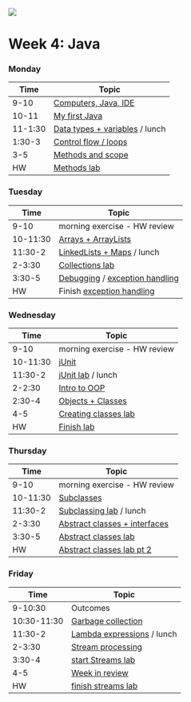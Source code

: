 ![](https://ga-dash.s3.amazonaws.com/production/assets/logo-9f88ae6c9c3871690e33280fcf557f33.png)

# Week 4: Java

### Monday

Time   |         Topic 
---    | --------------------- 
9-10   | [Computers, Java, IDE ](https://git.generalassemb.ly/sureshmelvinsigera/AMEX/tree/master/Week4/Lessons/1-Monday/1-Computers-and-Java-Lesson) 
10-11  | [My first Java](https://git.generalassemb.ly/sureshmelvinsigera/AMEX/tree/master/Week4/Lessons/1-Monday/2-My-First-Java-Lesson)
11-1:30 | [Data types + variables](https://git.generalassemb.ly/sureshmelvinsigera/AMEX/tree/master/Week4/Lessons/1-Monday/3-Data-Types-and-Variables-Lesson) / lunch
1:30-3 | [Control flow / loops](https://git.generalassemb.ly/sureshmelvinsigera/AMEX/tree/master/Week4/Lessons/1-Monday/4-Control-Flow-and-Loops-Lesson)
3-5    | [Methods and scope](https://git.generalassemb.ly/sureshmelvinsigera/AMEX/tree/master/Week4/Lessons/1-Monday/5-Methods-and-Scope-Lesson)
HW     | [Methods lab](https://git.generalassemb.ly/GA-Cognizant/foundational-java/tree/master/java-basics/methods-lab)

### Tuesday

Time     |         Topic 
---      | ----------------------
9-10     | morning exercise - HW review
10-11:30 | [Arrays + ArrayLists](https://git.generalassemb.ly/GA-Cognizant/foundational-java/tree/master/java-basics/arrays-arraylists-lesson)
11:30-2  | [LinkedLists + Maps](https://git.generalassemb.ly/GA-Cognizant/foundational-java/tree/master/java-basics/linkedlists-maps-lesson) / lunch
2-3:30   | [Collections lab](https://git.generalassemb.ly/GA-Cognizant/foundational-java/tree/master/java-basics/organizing-information-lab)
3:30-5   | [Debugging](https://git.generalassemb.ly/GA-Cognizant/foundational-java/tree/master/java-basics/debugging-lesson) / [exception handling](https://git.generalassemb.ly/GA-Cognizant/foundational-java/tree/master/java-basics/exception-handling-lesson)
HW       | Finish [exception handling ](https://git.generalassemb.ly/GA-Cognizant/foundational-java/tree/master/java-basics/exception-handling-lesson)

### Wednesday 

Time     |         Topic 
---      | ---------------------
9-10     | morning exercise - HW review
10-11:30 | [jUnit](https://git.generalassemb.ly/GA-Cognizant/foundational-java/tree/master/java-basics/junit-testing-lesson)
11:30-2  | [jUnit lab](https://git.generalassemb.ly/GA-Cognizant/foundational-java/tree/master/java-basics/junit-testing-lab) / lunch
2-2:30   | [Intro to OOP](https://git.generalassemb.ly/GA-Cognizant/foundational-java/blob/master/oop-java/intro-to-oop.md)
2:30-4   | [Objects + Classes ](https://git.generalassemb.ly/GA-Cognizant/foundational-java/tree/master/oop-java/objects-and-classes-lesson)
4-5      | [Creating classes lab](https://git.generalassemb.ly/GA-Cognizant/foundational-java/tree/master/oop-java/creating-classes-lab)
HW       | [Finish lab](https://git.generalassemb.ly/GA-Cognizant/foundational-java/tree/master/oop-java/creating-classes-lab)

### Thursday

Time     |         Topic 
---      | ----------------------
9-10     | morning exercise - HW review
10-11:30 | [Subclasses](https://git.generalassemb.ly/GA-Cognizant/foundational-java/tree/master/oop-java/subclasses-lesson)
11:30-2  | [Subclassing lab](https://git.generalassemb.ly/GA-Cognizant/foundational-java/tree/master/oop-java/subclassing-lab) / lunch
2-3:30   | [Abstract classes + interfaces](https://git.generalassemb.ly/GA-Cognizant/foundational-java/tree/master/oop-java/abstract-classes-interfaces-lesson)
3:30-5   | [Abstract classes lab ](https://git.generalassemb.ly/GA-Cognizant/foundational-java/tree/master/oop-java/inheritance-abstraction-lab)
HW       | [Abstract classes lab pt 2](https://git.generalassemb.ly/GA-Cognizant/foundational-java/tree/master/oop-java/inheritance-household-lab)

### Friday

Time        |      Topic 
---         | ----------------
9-10:30     | Outcomes
10:30-11:30 | [Garbage collection](https://git.generalassemb.ly/GA-Cognizant/foundational-java/tree/master/garbage-collection)
11:30-2     | [Lambda expressions](https://git.generalassemb.ly/GA-Cognizant/foundational-java/tree/master/functional-programming-lesson/01-lambda-expressions) / lunch
2-3:30      | [Stream processing](https://git.generalassemb.ly/GA-Cognizant/foundational-java/tree/master/functional-programming-lesson/02-stream-processing-and-collectors)
3:30-4      | [start Streams lab](https://git.generalassemb.ly/GA-Cognizant/foundational-java/tree/master/functional-programming-lesson/05-functions-lab)
4-5         | [Week in review](https://git.generalassemb.ly/GA-Cognizant/additional-material/blob/master/week-in-review.md)
HW          | [finish streams lab](https://git.generalassemb.ly/GA-Cognizant/foundational-java/tree/master/functional-programming-lesson/05-functions-lab)



